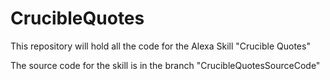 # CrucibleQuotes
This repository will hold all the code for the Alexa Skill "Crucible Quotes" 

The source code for the skill is in the branch "CrucibleQuotesSourceCode"


